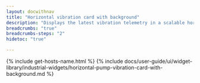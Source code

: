 ```yaml
---
layout: docwithnav
title: "Horizontal vibration card with background"
description: "Displays the latest vibration telemetry in a scalable horizontal layout with the background image."
breadcrumbs: "true"
breadcrumbs-steps: "2"
hidetoc: "true"

---
```

{% include get-hosts-name.html %}
{% include docs/user-guide/ui/widget-library/industrial-widgets/horizontal-pump-vibration-card-with-background.md %}

